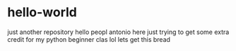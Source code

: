# hello-world
just another repository
hello peopl
antonio here just trying to get some extra credit for my python beginner clas lol lets get this bread
